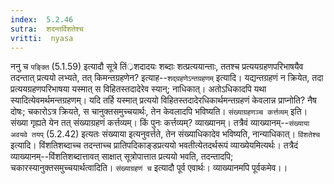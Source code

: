 ```yaml
---
index:  5.2.46
sutra:  शदन्तर्विशतेश्च
vritti:  nyasa
---
```


ननु च `पङ्क्ति` (5.1.59) इत्यादौ सूत्रे तिं्रशदादयः शब्दाः शत्प्रत्ययान्ताः, ततश्च प्रत्ययग्रहणपरिभाषयैव तदन्तात् प्रत्ययो लभ्यते, तत् किमन्तग्रहणेन? इत्याह--`शद्ग्रहणेऽन्तग्रहणम्` इत्यादि। यद्यन्तग्रहणं न क्रियेत, तदा प्रत्ययग्रहणपरिभाषया यस्मात् स विहितस्तदादेरेव स्यान्; नाधिकात्। अतोऽधिकादपि यथा स्यादित्येवमर्थमन्तग्रहणम्। यदि तर्हि यस्मात् प्रत्ययो विहितस्तदादेरधिकार्थमन्तग्रहणं केवलान्न प्राप्नोति? नैष दोषः; चकारोऽत्र क्रियते, स चानुक्तसमुच्चयार्थः, तेन केवलादपि भविष्यति। `संख्याग्रहणञ्च कर्त्तव्यम्` इति। संख्या गृह्यते येन तत् संख्याग्रहणं कर्त्तव्यम्। किं पुनः कर्त्तव्यम्? व्याख्यानम्। तत्रैवं व्याख्यानम्--`संख्याया अवयवे तयप्` (5.2.42) इत्यतः संख्याया इत्यनुवर्त्तते, तेन संख्याधिकादेव भविष्यति, नान्याधिकात्।
`विंशतेश्च` इत्यादि। विंशतिशब्दाच्च तदन्ताच्च प्रातिपदिकाङ्डप्रत्ययो भवतीत्येतदर्थरूपं व्याख्येयमित्यर्थः। तत्रैदं व्याख्यानम्--विंशतिशब्दात्तावत् साक्षात् सूत्रोपात्तात प्रत्ययो भवति, तदन्तादपि; चकारस्यानुक्तसमुच्चयार्थत्वादिति।
`संख्याग्रहणं च` इत्यादौ पूर्व एवार्थः। व्याख्यानमपि पूर्वकमेव।।

